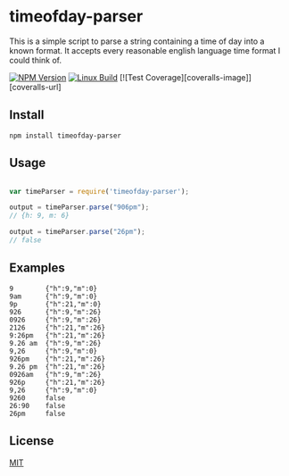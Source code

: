 # timeofday-parser

This is a simple script to parse a string containing a time of day into a known format. It accepts every reasonable english language time format I could think of.

[![NPM Version][npm-image]][npm-url]
[![Linux Build][travis-image]][travis-url]
[![Test Coverage][coveralls-image]][coveralls-url]

## Install

`npm install timeofday-parser`

## Usage

```javascript

var timeParser = require('timeofday-parser');

output = timeParser.parse("906pm");
// {h: 9, m: 6}

output = timeParser.parse("26pm");
// false

```

## Examples

```
9        {"h":9,"m":0}
9am      {"h":9,"m":0}
9p       {"h":21,"m":0}
926      {"h":9,"m":26}
0926     {"h":9,"m":26}
2126     {"h":21,"m":26}
9:26pm   {"h":21,"m":26}
9.26 am  {"h":9,"m":26}
9,26  	 {"h":9,"m":0}
926pm    {"h":21,"m":26}
9.26 pm  {"h":21,"m":26}
0926am   {"h":9,"m":26}
926p     {"h":21,"m":26}
9,26     {"h":9,"m":0}
9260     false
26:90    false
26pm     false
```

## License

[MIT](http://vjpr.mit-license.org)

[npm-image]: https://img.shields.io/npm/v/timeofday-parser.svg
[npm-url]: https://npmjs.org/package/timeofday-parser
[travis-image]: https://img.shields.io/travis/iethree/timeofday-parser/master.svg
[travis-url]: https://travis-ci.org/iethree/timeofday-parser

